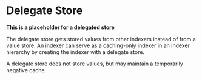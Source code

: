 # Delegate Store

**This is a placeholder for a delegated store**

The delegate store gets stored values from other indexers instead of from a value store.  An indexer can serve as a caching-only indexer in an indexer hierarchy by creating the indexer with a delegate store.

A delegate store does not store values, but may maintain a temporarily negative cache.
